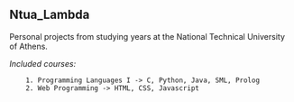 ## Ntua_Lambda

Personal projects from studying years at the National Technical University of Athens. 

*Included courses:*

		1. Programming Languages I -> C, Python, Java, SML, Prolog 
		2. Web Programming -> HTML, CSS, Javascript
